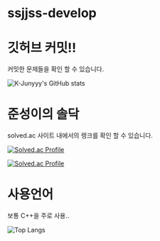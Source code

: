 # ssjjss-develop

# 깃허브 커밋!!

커밋한 문제들을 확인 할 수 있습니다.

![K-Junyyy's GitHub stats](https://github-readme-stats.vercel.app/api?username=ssjjss1&show_icons=true&theme=dark)

# 준성이의 솔닥

solved.ac 사이트 내에서의 렝크를 확인 할 수 있습니다.

[![Solved.ac Profile](http://mazassumnida.wtf/api/generate_badge?boj=ssjjss)](https://solved.ac/ssjjss)

[![Solved.ac Profile](http://mazassumnida.wtf/api/generate_badge?boj=ssjjss2)](https://solved.ac/ssjjss2)

# 사용언어

보통 C++을 주로 사용..

![Top Langs](https://github-readme-stats.vercel.app/api/top-langs/?username=ssjjss1&layout=compact&theme=dark)
